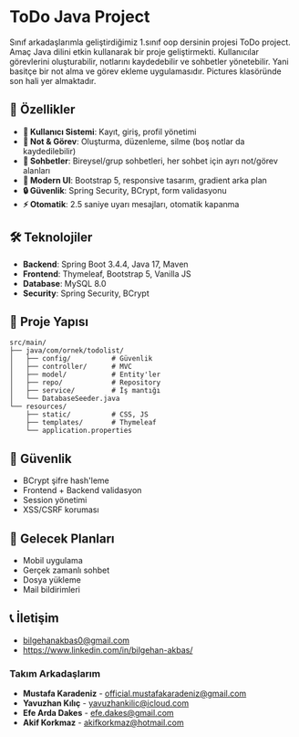 # ToDo Java Project
Sınıf arkadaşlarımla geliştirdiğimiz 1.sınıf oop dersinin projesi ToDo project. Amaç Java dilini etkin kullanarak bir proje geliştirmekti. Kullanıcılar görevlerini oluşturabilir, notlarını kaydedebilir ve sohbetler yönetebilir. Yani basitçe bir not alma ve görev ekleme uygulamasıdır. Pictures klasöründe son hali yer almaktadır.

## 🚀 Özellikler

- **👤 Kullanıcı Sistemi**: Kayıt, giriş, profil yönetimi
- **📝 Not & Görev**: Oluşturma, düzenleme, silme (boş notlar da kaydedilebilir)
- **💬 Sohbetler**: Bireysel/grup sohbetleri, her sohbet için ayrı not/görev alanları
- **🎨 Modern UI**: Bootstrap 5, responsive tasarım, gradient arka plan
- **🔒 Güvenlik**: Spring Security, BCrypt, form validasyonu
- **⚡ Otomatik**: 2.5 saniye uyarı mesajları, otomatik kapanma

## 🛠️ Teknolojiler

- **Backend**: Spring Boot 3.4.4, Java 17, Maven
- **Frontend**: Thymeleaf, Bootstrap 5, Vanilla JS
- **Database**: MySQL 8.0
- **Security**: Spring Security, BCrypt

## 📁 Proje Yapısı

```
src/main/
├── java/com/ornek/todolist/
│   ├── config/          # Güvenlik
│   ├── controller/      # MVC
│   ├── model/           # Entity'ler
│   ├── repo/            # Repository
│   ├── service/         # İş mantığı
│   └── DatabaseSeeder.java
└── resources/
    ├── static/          # CSS, JS
    ├── templates/       # Thymeleaf
    └── application.properties
```

## 🔐 Güvenlik

- BCrypt şifre hash'leme
- Frontend + Backend validasyon
- Session yönetimi
- XSS/CSRF koruması

## 🔮 Gelecek Planları

-  Mobil uygulama
-  Gerçek zamanlı sohbet
-  Dosya yükleme
-  Mail bildirimleri

## 📞 İletişim

- bilgehanakbas0@gmail.com
- https://www.linkedin.com/in/bilgehan-akbas/

### Takım Arkadaşlarım

- **Mustafa Karadeniz** - official.mustafakaradeniz@gmail.com
- **Yavuzhan Kılıç** - yavuzhankilic@icloud.com
- **Efe Arda Dakes** - efe.dakes@gmail.com  
- **Akif Korkmaz** - akifkorkmaz@hotmail.com
